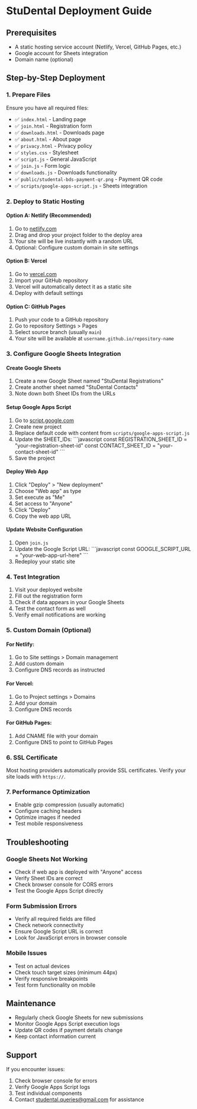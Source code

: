 # StuDental Deployment Guide

## Prerequisites

- A static hosting service account (Netlify, Vercel, GitHub Pages, etc.)
- Google account for Sheets integration
- Domain name (optional)

## Step-by-Step Deployment

### 1. Prepare Files

Ensure you have all required files:
- ✅ `index.html` - Landing page
- ✅ `join.html` - Registration form
- ✅ `downloads.html` - Downloads page
- ✅ `about.html` - About page
- ✅ `privacy.html` - Privacy policy
- ✅ `styles.css` - Stylesheet
- ✅ `script.js` - General JavaScript
- ✅ `join.js` - Form logic
- ✅ `downloads.js` - Downloads functionality
- ✅ `public/studental-bds-payment-qr.png` - Payment QR code
- ✅ `scripts/google-apps-script.js` - Sheets integration

### 2. Deploy to Static Hosting

#### Option A: Netlify (Recommended)
1. Go to [netlify.com](https://netlify.com)
2. Drag and drop your project folder to the deploy area
3. Your site will be live instantly with a random URL
4. Optional: Configure custom domain in site settings

#### Option B: Vercel
1. Go to [vercel.com](https://vercel.com)
2. Import your GitHub repository
3. Vercel will automatically detect it as a static site
4. Deploy with default settings

#### Option C: GitHub Pages
1. Push your code to a GitHub repository
2. Go to repository Settings > Pages
3. Select source branch (usually `main`)
4. Your site will be available at `username.github.io/repository-name`

### 3. Configure Google Sheets Integration

#### Create Google Sheets
1. Create a new Google Sheet named "StuDental Registrations"
2. Create another sheet named "StuDental Contacts"
3. Note down both Sheet IDs from the URLs

#### Setup Google Apps Script
1. Go to [script.google.com](https://script.google.com)
2. Create new project
3. Replace default code with content from `scripts/google-apps-script.js`
4. Update the SHEET_IDs:
   \`\`\`javascript
   const REGISTRATION_SHEET_ID = "your-registration-sheet-id"
   const CONTACT_SHEET_ID = "your-contact-sheet-id"
   \`\`\`
5. Save the project

#### Deploy Web App
1. Click "Deploy" > "New deployment"
2. Choose "Web app" as type
3. Set execute as "Me"
4. Set access to "Anyone"
5. Click "Deploy"
6. Copy the web app URL

#### Update Website Configuration
1. Open `join.js`
2. Update the Google Script URL:
   \`\`\`javascript
   const GOOGLE_SCRIPT_URL = "your-web-app-url-here"
   \`\`\`
3. Redeploy your static site

### 4. Test Integration

1. Visit your deployed website
2. Fill out the registration form
3. Check if data appears in your Google Sheets
4. Test the contact form as well
5. Verify email notifications are working

### 5. Custom Domain (Optional)

#### For Netlify:
1. Go to Site settings > Domain management
2. Add custom domain
3. Configure DNS records as instructed

#### For Vercel:
1. Go to Project settings > Domains
2. Add your domain
3. Configure DNS records

#### For GitHub Pages:
1. Add CNAME file with your domain
2. Configure DNS to point to GitHub Pages

### 6. SSL Certificate

Most hosting providers automatically provide SSL certificates. Verify your site loads with `https://`.

### 7. Performance Optimization

- Enable gzip compression (usually automatic)
- Configure caching headers
- Optimize images if needed
- Test mobile responsiveness

## Troubleshooting

### Google Sheets Not Working
- Check if web app is deployed with "Anyone" access
- Verify Sheet IDs are correct
- Check browser console for CORS errors
- Test the Google Apps Script directly

### Form Submission Errors
- Verify all required fields are filled
- Check network connectivity
- Ensure Google Script URL is correct
- Look for JavaScript errors in browser console

### Mobile Issues
- Test on actual devices
- Check touch target sizes (minimum 44px)
- Verify responsive breakpoints
- Test form functionality on mobile

## Maintenance

- Regularly check Google Sheets for new submissions
- Monitor Google Apps Script execution logs
- Update QR codes if payment details change
- Keep contact information current

## Support

If you encounter issues:
1. Check browser console for errors
2. Verify Google Apps Script logs
3. Test individual components
4. Contact studental.queries@gmail.com for assistance
